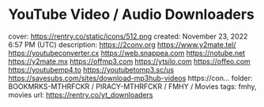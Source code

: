 # YouTube Video / Audio Downloaders

cover: https://rentry.co/static/icons/512.png
created: November 23, 2022 6:57 PM (UTC)
description: https://2conv.org https://www.y2mate.tel/ https://youtubeconverter.cx https://web.snappea.com https://notube.net https://y2mate.mx https://offmp3.com https://ytsilo.com https://offeo.com https://youtubemp4.to https://youtubetomp3.sc/us https://savesubs.com/sites/download-mp3hub-videos https://con...
folder: BOOKMRKS-MTHRFCKR / PIRACY-MTHRFCKR / FMHY / Movies
tags: fmhy, movies
url: https://rentry.co/yt_downloaders